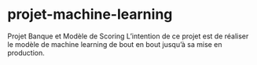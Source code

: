 # projet-machine-learning
Projet Banque et Modèle de Scoring  L’intention de ce projet est de réaliser le modèle de machine learning de bout en bout jusqu’à sa mise en production.
